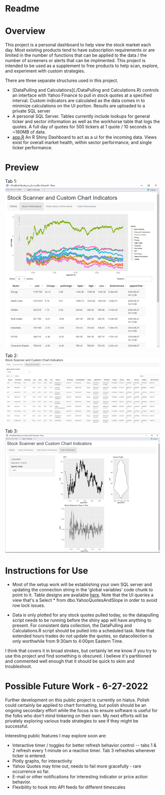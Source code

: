 Readme
================

# Overview

This project is a personal dashboard to help view the stock market each day.  Most existing products tend to have subscription requirements or are limited in the number of functions that can be applied to the data / the number of screeners or alerts that can be implmented.  This project is intended to be used as a supplement to free products to help scan, explore, and experiment with custom strategies.

There are three separate structures used in this project.  

* [DataPulling and Calculations](./DataPulling and Calculations.R) controls an interface with Yahoo Finance to pull in stock quotes at a specified interval.  Custom indicators are calculated as the data comes in to minimize calculations on the UI portion.  Results are uploaded to a private SQL server
* A personal SQL Server.  Tables currently include lookups for general ticker and sector information as well as the workhorse table that logs the quotes.  A full day of quotes for 500 tickers at 1 quote / 10 seconds is ~180MB of data.
* [app.R](./LeanUI/app.R) An R Shiny Dashboard to act as a ui for the incoming data.  Views exist for overall market health, within sector performance, and single ticker performance.

# Preview

Tab 1: ![Tab1](Tab1_SectorTrends.png)

Tab 2: ![Tab2](Tab2_WithinSector.png)

Tab 3: ![Tab3](Tab3_SingleTick.png)

# Instructions for Use

* Most of the setup work will be establishing your own SQL server and updating the connection string in the 'global variables' code chunk to point to it. Table designs are available [here](https://github.com/fd54386/Stocks_Live_Server_SQL-UI/blob/main/SQLTableDesign.png).  Note that the UI queries a view that's a Select * from dbo.YahooQuotesAndSlope in order to avoid row lock issues.

* Data is only plotted for any stock quotes pulled today, so the datapulling script needs to be running before the shiny app will have anything to present.  For consistent data collection, the DataPulling and Calculations.R script should be pulled into a scheduled task.  Note that extended hours trades do not update the quotes, so datacollection is only worthwhile from 9:30am to 4:00pm Eastern Time.

I think that covers it in broad strokes, but certainly let me know if you try to use this project and find something is obscured.  I believe it's partitioned and commented well enough that it should be quick to skim and troubleshoot.


# Possible Future Work - 6-27-2022

Further development on this public project is currently on hiatus. Polish could certainly be applied to chart formatting, but polish should be an ongoing secondary effort while the focus is to ensure software is useful for the folks who don't mind tinkering on their own.  My next efforts will be privately exploring various trade strategies to see if they might be successful.  

Interesting public features I may explore soon are:
* Interactive timer / toggles for better refresh behavior control -- tabs 1 & 2 refresh every 1 minute on a reactive timer.  Tab 3 refreshes whenever ticker is entered.
* Plotly graphs, for interactivity
* Yahoo Quotes may time out, needs to fail more gracefully - rare occurrence so far.
* E-mail or other notifications for interesting indicator or price action behavior.
* Flexibility to hook into API feeds for different timescales
